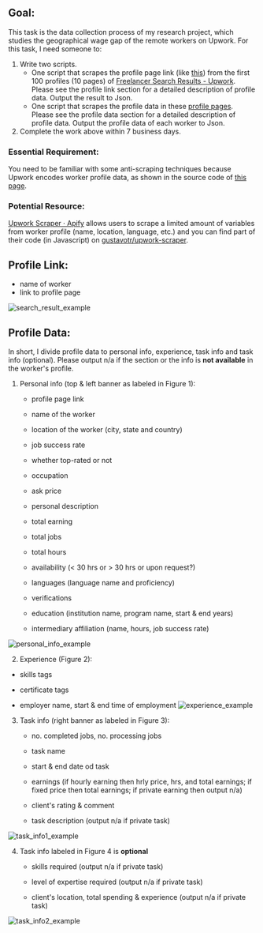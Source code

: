 ## Goal:

This task is the data collection process of my research project, which studies the geographical wage gap of the remote workers on Upwork. For this task, I need someone to:

1. Write two scripts.
	- One script that scrapes the profile page link (like [this](https://www.upwork.com/freelancers/~01ca3ec01c6f84d3df)) from the first 100 profiles (10 pages) of [Freelancer Search Results - Upwork](https://www.upwork.com/ab/profiles/search/?category_uid=531770282584862721&occupation_uid=1017484851352698921&user_pref=1). Please see the profile link section for a detailed description of profile data. Output the result to Json. 
	- One script that scrapes the profile data in these [profile pages](https://www.upwork.com/freelancers/~01ca3ec01c6f84d3df). Please see the profile data section for a detailed description of profile data. Output the profile data of each worker to Json. 
2. Complete the work above within 7 business days. 

### Essential Requirement:

You need to be familiar with some anti-scraping techniques because Upwork encodes worker profile data, as shown in the source code of [this page](https://www.upwork.com/freelancers/~01ca3ec01c6f84d3df). 

### Potential Resource: 

[Upwork Scraper · Apify](https://apify.com/trudax/upwork-scraper) allows users to scrape a limited amount of variables from worker profile (name, location, language, etc.) and you can find part of their code (in Javascript) on [gustavotr/upwork-scraper](https://github.com/gustavotr/upwork-scraper). 

## Profile Link:
- name of worker
- link to profile page

![search_result_example](https://github.com/ruizuo11/geoWageGap/blob/main/search_result_example.png?raw=true)

## Profile Data:

In short, I divide profile data to personal info, experience, task info and task info (optional). Please output n/a if the section or the info is **not available** in the worker's profile. 

1. Personal info (top & left banner as labeled in Figure 1):
	- profile page link

	- name of the worker
	
	- location of the worker (city, state and country)
	
	- job success rate
	
	- whether top-rated or not
	
	- occupation
	
	- ask price
	
	- personal description
	
	- total earning
	
	- total jobs
	
	- total hours
	
	- availability (< 30 hrs or > 30 hrs or upon request?)
	
	- languages (language name and proficiency)
	
	- verifications
	
	- education (institution name, program name, start & end years)
	
	- intermediary affiliation (name, hours, job success rate)

![personal_info_example](https://github.com/ruizuo11/geoWageGap/blob/main/personal_info_example.png?raw=true)

2. Experience (Figure 2):

  - skills tags 

  - certificate tags

  - employer name, start & end time of employment
![experience_example](https://github.com/ruizuo11/geoWageGap/blob/main/experience_example.png?raw=true) 

3. Task info (right banner as labeled in Figure 3):
	- no. completed jobs, no. processing jobs
	
	- task name
	
	- start & end date od task
	
	- earnings (if hourly earning then hrly price, hrs, and total earnings; if fixed price then total earnings; if private earning then output n/a)
	
	- client's rating &  comment
	
	- task description (output n/a if private task)
	

![task_info1_example](https://github.com/ruizuo11/geoWageGap/blob/main/task_info1_example.png?raw=true)
	
4. Task info labeled in Figure 4 is **optional**
	
	- skills required (output n/a if private task)
	
	- level of expertise required (output n/a if private task)
	
	- client's location, total spending & experience (output n/a if private task)
	

![task_info2_example](https://github.com/ruizuo11/geoWageGap/blob/main/task_info2_example.png?raw=true)
	



